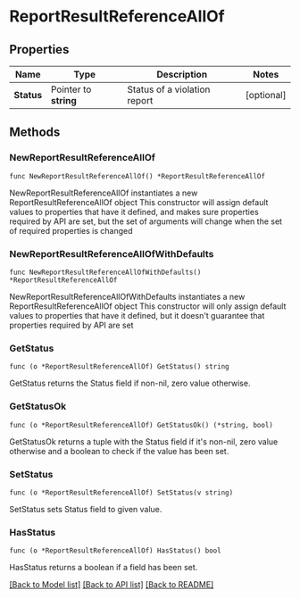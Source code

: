 # ReportResultReferenceAllOf

## Properties

Name | Type | Description | Notes
------------ | ------------- | ------------- | -------------
**Status** | Pointer to **string** | Status of a violation report | [optional] 

## Methods

### NewReportResultReferenceAllOf

`func NewReportResultReferenceAllOf() *ReportResultReferenceAllOf`

NewReportResultReferenceAllOf instantiates a new ReportResultReferenceAllOf object
This constructor will assign default values to properties that have it defined,
and makes sure properties required by API are set, but the set of arguments
will change when the set of required properties is changed

### NewReportResultReferenceAllOfWithDefaults

`func NewReportResultReferenceAllOfWithDefaults() *ReportResultReferenceAllOf`

NewReportResultReferenceAllOfWithDefaults instantiates a new ReportResultReferenceAllOf object
This constructor will only assign default values to properties that have it defined,
but it doesn't guarantee that properties required by API are set

### GetStatus

`func (o *ReportResultReferenceAllOf) GetStatus() string`

GetStatus returns the Status field if non-nil, zero value otherwise.

### GetStatusOk

`func (o *ReportResultReferenceAllOf) GetStatusOk() (*string, bool)`

GetStatusOk returns a tuple with the Status field if it's non-nil, zero value otherwise
and a boolean to check if the value has been set.

### SetStatus

`func (o *ReportResultReferenceAllOf) SetStatus(v string)`

SetStatus sets Status field to given value.

### HasStatus

`func (o *ReportResultReferenceAllOf) HasStatus() bool`

HasStatus returns a boolean if a field has been set.


[[Back to Model list]](../README.md#documentation-for-models) [[Back to API list]](../README.md#documentation-for-api-endpoints) [[Back to README]](../README.md)


